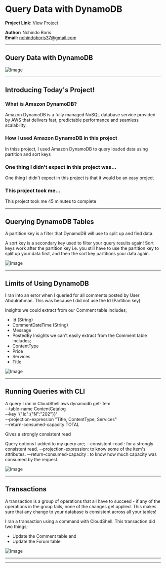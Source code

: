 # Query Data with DynamoDB

**Project Link:** [View Project](http://learn.nextwork.org/projects/aws-databases-query)

**Author:** Nchindo Boris  
**Email:** nchindoboris37@gmail.com

---

## Query Data with DynamoDB

![Image](http://learn.nextwork.org/soothed_rose_serene_peach/uploads/aws-databases-query_733d9399)

---

## Introducing Today's Project!

### What is Amazon DynamoDB?

Amazon DynamoDB is a fully managed NoSQL database service provided by AWS that delivers fast, predictable performance and seamless scalability.

### How I used Amazon DynamoDB in this project

In thiss project, I used Amazon DynamoDB to query loaded data using partition and sort keys

### One thing I didn't expect in this project was...

One thing I didn't expect in this project is that it would be an easy project

### This project took me...

This project took me 45 minutes to complete

---

## Querying DynamoDB Tables

A partition key is a filter that DynamoDB will use to split up and find data.

A sort key is a secondary key used to filter your query results again! Sort keys work after the partition key i.e. you still have to use the partition key to split up your data first, and then the sort key partitions your data again.

![Image](http://learn.nextwork.org/soothed_rose_serene_peach/uploads/aws-databases-query_d105b0b0)

---

## Limits of Using DynamoDB

I ran into an error when I queried for all comments posted by User Abdulrahman. This was because I did not use the Id (Partition key)

Insights we could extract from our Comment table includes; 
- Id (String)
- CommentDateTime (String)
- Message
- PostedBy 
Insights we can't easily extract from the Comment table includes; 
- ContentType
- Price
- Services
- Title


![Image](http://learn.nextwork.org/soothed_rose_serene_peach/uploads/aws-databases-query_cb3e260c)

---

## Running Queries with CLI

A query I ran in CloudShell
aws dynamodb get-item \
    --table-name ContentCatalog \
    --key '{"Id":{"N":"202"}}' \
    --projection-expression "Title, ContentType, Services" \
    --return-consumed-capacity TOTAL

Gives a strongly consistent read

Query options I added to my query are;
--consistent-read : for a strongly consistent read.
--projection-expression: to know some of the item's attributes.
--return-consumed-capacity : to know how much capacity was consumed by the request.

![Image](http://learn.nextwork.org/soothed_rose_serene_peach/uploads/aws-databases-query_733d9399)

---

## Transactions

A transaction is a group of operations that all have to succeed - if any of the operations in the group fails, none of the changes get applied. This makes sure that any change to your database is consistent across all your tables!

I ran a transaction using a command with CloudShell. This transaction did two things;
- Update the Comment table and 
- Update the Forum table

![Image](http://learn.nextwork.org/soothed_rose_serene_peach/uploads/aws-databases-query_2f65f83e)

---

---

